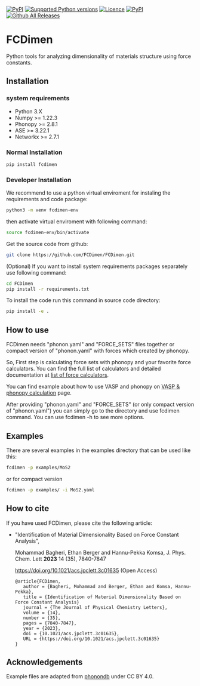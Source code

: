 [![PyPI](https://img.shields.io/pypi/v/fcdimen.svg)](https://pypi.python.org/pypi/fcdimen)
[![Supported Python versions](https://img.shields.io/pypi/pyversions/fcdimen.svg?logo=python&logoColor=FFE873)](https://pypi.org/project/fcdimen/)
[![Licence](https://img.shields.io/github/license/FCDimen/fcdimen.svg)](LICENSE.txt)
[![PyPI](https://img.shields.io/pypi/dm/fcdimen.svg)](https://pypi.python.org/pypi/fcdimen)
[![Github All Releases](https://img.shields.io/github/downloads/FCDimen/fcdimen/total.svg)]()

# FCDimen

Python tools for analyzing dimensionality of materials structure using force constants.


## Installation

### system requirements
* Python 3.X
* Numpy >= 1.22.3
* Phonopy >= 2.8.1
* ASE >= 3.22.1
* Networkx >= 2.7.1

### Normal Installation

```bash
pip install fcdimen
```

### Developer Installation

We recommend to use a python virtual enviroment for instaling the requirements and code package:

```bash
python3 -m venv fcdimen-env
```
then activate virtual enviroment with following command:

```bash
source fcdimen-env/bin/activate
```
Get the source code from github:

```bash
git clone https://github.com/FCDimen/FCDimen.git
```

(Optional) If you want to install system requirements packages separately use following command:
```bash
cd FCDimen
pip install -r requirements.txt
```
To install the code run this command in source code directory:

```bash
pip install -e .  

```

## How to use

FCDimen needs "phonon.yaml" and "FORCE_SETS" files together or compact version of "phonon.yaml" with forces which created by phonopy.

So, First step is calculating force sets with phonopy and your favorite force calculators. You can find the full list of calculators and detailed documentation at [list of force calculators](https://phonopy.github.io/phonopy/interfaces.html).

You can find example about how to use VASP and phonopy  on [VASP & phonopy calculation](https://phonopy.github.io/phonopy/vasp.html) page.

After providing "phonon.yaml" and "FORCE_SETS" (or only compact version of "phonon.yaml") you can simply go to the directory and use fcdimen command.
You can use fcdimen -h to see more options.


## Examples

There are several examples in the examples directory that can be used like this:

```bash
fcdimen -p examples/MoS2
```
or for compact version
```bash
fcdimen -p examples/ -i MoS2.yaml
```

## How to cite

If you have used FCDimen, please cite the following article:

- "Identification of Material Dimensionality Based on Force Constant Analysis",

  Mohammad Bagheri, Ethan Berger and Hannu-Pekka Komsa, J. Phys. Chem. Lett **2023** 14 (35), 7840-7847

  https://doi.org/10.1021/acs.jpclett.3c01635  (Open Access)

  ```
  @article{FCDimen,
     author = {Bagheri, Mohammad and Berger, Ethan and Komsa, Hannu-Pekka},
     title = {Identification of Material Dimensionality Based on Force Constant Analysis}
     journal = {The Journal of Physical Chemistry Letters},
     volume = {14},
     number = {35},
     pages = {7840-7847},
     year = {2023},
     doi = {10.1021/acs.jpclett.3c01635},
     URL = {https://doi.org/10.1021/acs.jpclett.3c01635}
  }
  ```
  
## Acknowledgements

Example files are adapted from [phonondb](http://phonondb.mtl.kyoto-u.ac.jp/index.html) under CC BY 4.0.

